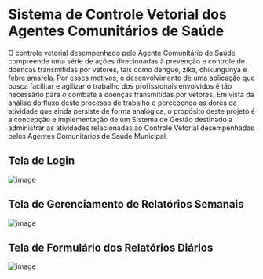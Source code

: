 # Sistema de Controle Vetorial dos Agentes Comunitários de Saúde

O controle vetorial desempenhado pelo Agente Comunitário de Saúde compreende uma série de ações direcionadas à prevenção e controle de doenças transmitidas por vetores, tais como dengue, zika, chikungunya e febre amarela. Por esses motivos, o desenvolvimento de uma aplicação que busca facilitar e agilizar o trabalho dos profissionais envolvidos é tão necessário para o combate a  doenças transmitidas por vetores. Em vista da análise do fluxo deste processo de trabalho e percebendo as dores da atividade que ainda persiste de forma analógica, o propósito deste projeto é a concepção e implementação de um Sistema de Gestão destinado a administrar as atividades relacionadas ao Controle Vetorial desempenhadas pelos Agentes Comunitários de Saúde Municipal.

## Tela de Login

![image](https://github.com/user-attachments/assets/f4fca609-ae41-429a-8c6c-3616790101ea)

## Tela de Gerenciamento de Relatórios Semanais

![image](https://github.com/user-attachments/assets/78303c56-5adf-49a2-98f1-8af1ad64661b)

## Tela de Formulário dos Relatórios Diários

![image](https://github.com/user-attachments/assets/424c0c88-be1c-4da8-960a-4b25a5030c13)
